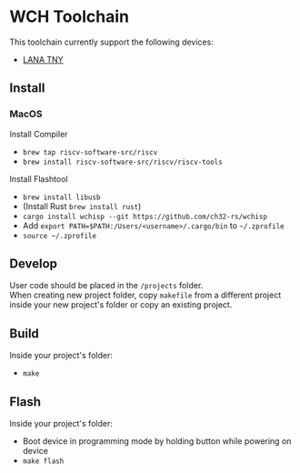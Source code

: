 
# WCH Toolchain

This toolchain currently support the following devices:

- [LANA TNY](./devices/lana_tny/README.md)

## Install

### MacOS

Install Compiler

- `brew tap riscv-software-src/riscv`
- `brew install riscv-software-src/riscv/riscv-tools`

Install Flashtool

- `brew install libusb`
- (Install Rust `brew install rust`)
- `cargo install wchisp --git https://github.com/ch32-rs/wchisp`
- Add `export PATH=$PATH:/Users/<username>/.cargo/bin` to `~/.zprofile`
- `source ~/.zprofile`

## Develop

User code should be placed in the `/projects` folder.<br>
When creating new project folder, copy `makefile` from a different project inside your new project's folder or copy an existing project.

## Build

Inside your project's folder:

- `make`

## Flash

Inside your project's folder:

- Boot device in programming mode by holding button while powering on device
- `make flash`

